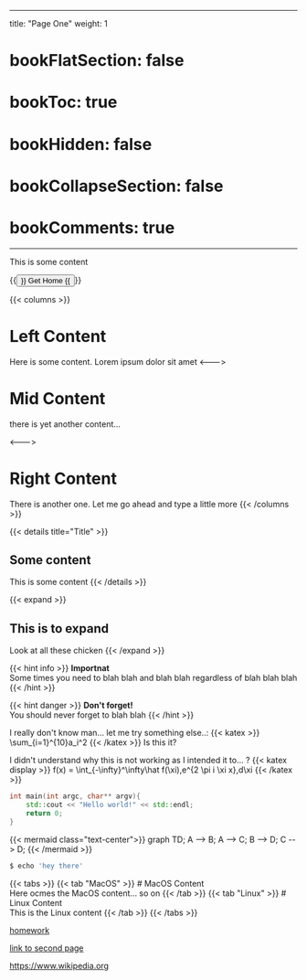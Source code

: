 
---
title: "Page One"
weight: 1
# bookFlatSection: false
# bookToc: true
# bookHidden: false
# bookCollapseSection: false
# bookComments: true
---


This is some content

{{<button relref="/" >}} Get Home {{</button >}}

{{< columns >}}
# Left Content

Here is some content. Lorem ipsum dolor sit amet
<--->

# Mid Content
there is yet another content...

<--->

# Right Content
There is another one. Let me go ahead and type a little more
{{< /columns >}}

{{< details title="Title" >}}
## Some content
This is some content
{{< /details >}}


{{< expand >}}
## This is to expand
Look at all these chicken
{{< /expand >}}

{{< hint info >}}
**Importnat**  
Some times you need to blah blah and blah blah regardless of blah blah blah
{{< /hint >}}

{{< hint danger >}}
**Don't forget!**  
You should never forget to blah blah
{{< /hint >}}

I really don't know man... let me try something else..:
{{< katex >}}
\sum_{i=1}^{10}a_i^2 
{{< /katex >}}
Is this it?

I didn't understand why this is not working as I intended it to... ? 
{{< katex display >}}
f(x) = \int_{-\infty}^\infty\hat f(\xi)\,e^{2 \pi i \xi x}\,d\xi
{{< /katex >}}

```cpp
int main(int argc, char** argv){
    std::cout << "Hello world!" << std::endl;
    return 0;
}
```

{{< mermaid class="text-center">}}
graph TD;
    A --> B;
    A --> C;
    B --> D;
    C --> D;
{{< /mermaid >}}

```bash
$ echo 'hey there'
```

{{< tabs >}}
{{< tab "MacOS" >}} # MacOS Content  
Here ocmes the MacOS content... so on
{{< /tab >}}
{{< tab "Linux" >}} # Linux Content  
This is the Linux content
{{< /tab >}}
{{< /tabs >}}


[homework](/competitive-programming-docs/something.pdf)


[link to second page](/competitive-programming-docs/docs/page-two)  

<https://www.wikipedia.org>




